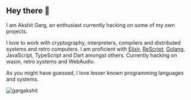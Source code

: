 ## Hey there 👋

I am Akshit Garg, an enthusiast currently hacking on some of my own projects.

I love to work with cryptography, interpreters, compilers and distributed
systems and retro computers. I am proficient with [Elixir](https://elixir-lang.org),
[ReScript](https://rescript-lang.org), [Golang](https://golang.org), JavaScript,
TypeScript and Dart amongst others. Currently hacking on wasm, retro systems and WebAudio.

As you might have guessed, I love lesser known programming languages and
systems.

<p align="left">
  <img
    src="https://komarev.com/ghpvc/?username=gargakshit"
    alt="gargakshit"
  />
</p>
